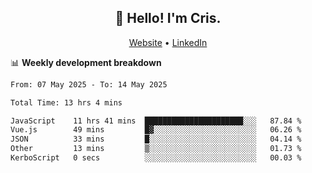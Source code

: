 
<h2 align="center">👋 Hello! I'm Cris.</h2>
<p align="center">
  <a href="https://www.criscunas.dev">Website</a> •
  <a href="https://www.linkedin.com/in/cristophercunas/">LinkedIn</a> 
</p>


📊 **Weekly development breakdown**
<!--START_SECTION:waka-->

```txt
From: 07 May 2025 - To: 14 May 2025

Total Time: 13 hrs 4 mins

JavaScript    11 hrs 41 mins  ██████████████████████░░░   87.84 %
Vue.js        49 mins         █▓░░░░░░░░░░░░░░░░░░░░░░░   06.26 %
JSON          33 mins         █░░░░░░░░░░░░░░░░░░░░░░░░   04.14 %
Other         13 mins         ▒░░░░░░░░░░░░░░░░░░░░░░░░   01.73 %
KerboScript   0 secs          ░░░░░░░░░░░░░░░░░░░░░░░░░   00.03 %
```

<!--END_SECTION:waka-->
